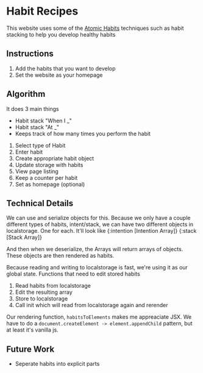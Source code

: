# Habit Recipes
This website uses some of the [Atomic Habits](https://jamesclear.com/atomic-habits) techniques such as habit stacking to help you develop healthy habits

## Instructions
1. Add the habits that you want to develop
2. Set the website as your homepage

## Algorithm
It does 3 main things
- Habit stack "When I _"
- Habit stack "At _"
- Keeps track of how many times you perform the habit

1. Select type of Habit
2. Enter habit
3. Create appropriate habit object 
4. Update storage with habits
5. View page listing
6. Keep a counter per habit
7. Set as homepage (optional)

## Technical Details
We can use and serialize objects for this. Because we only have a couple different types of habits, intent/stack, we can have two different objects in localstorage. One for each. 
It'll look like
{:intention [Intention Array]}
{:stack [Stack Array]}

And then when we deserialize, the Arrays will return arrays of objects. 
These objects are then rendered as habits.

Because reading and writing to localstorage is fast, we're using it as our global state. Functions that need to edit stored habits 
1. Read habits from localstorage
2. Edit the resulting array
3. Store to localstorage
4. Call init which will read from localstorage again and rerender

Our rendering function, `habitsToElements` makes me appreaciate JSX. We have to do a `document.createElement -> element.appendChild` pattern, but at least it's vanilla js.


## Future Work
- Seperate habits into explicit parts
